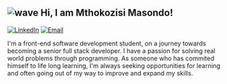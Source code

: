 ## ![wave](https://github.com/user-attachments/assets/cf857b1e-a676-4aa0-8f0b-ea167dc06509) Hi, I am Mthokozisi Masondo!


[![LinkedIn](https://img.shields.io/badge/LinkedIn-Profile-blue)](https://www.linkedin.com/in/mthokozisi-masondo-229219318/) [![Email](https://img.shields.io/badge/Email-Address-red)](mailto:m.masondo2001@gmail,com)

I'm a front-end software development student, on a journey towards becoming a senior full stack developer. I have a passion for solving real world problems through programming. As someone who has commited himself to life long learning, I'm always seeking opportunities for learning and often going out of my way to improve and expand my skills.











<!--
**MthokozisiMasondo/mthokozisimasondo** is a ✨ _special_ ✨ repository because its `README.md` (this file) appears on your GitHub profile.

Here are some ideas to get you started:

- 🔭 I’m currently working on ...
- 🌱 I’m currently learning ...
- 👯 I’m looking to collaborate on ...
- 🤔 I’m looking for help with ...
- 💬 Ask me about ...
- 📫 How to reach me: ...
- 😄 Pronouns: ...
- ⚡ Fun fact: ...
-->
